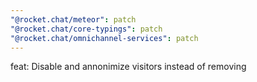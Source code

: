 ```yaml
---
"@rocket.chat/meteor": patch
"@rocket.chat/core-typings": patch
"@rocket.chat/omnichannel-services": patch
---
```


feat: Disable and annonimize visitors instead of removing
